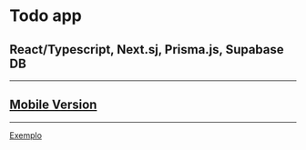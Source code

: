 # Todo app

## React/Typescript, Next.sj, Prisma.js, Supabase DB

---

## <a href="https://github.com/mvfernandes/todo-app-react-native" target="_blank"> Mobile Version </a>

---

<a href="https://ehssyg.dm.files.1drv.com/y4mAZZXApPUZD2RWk840HL9Zrd1uiBAqwoklc8e6_A6Ch1cRyXivPgNlCoOkTW5efJLUwor84zR7NKjg3RQLl8nRP0eNjUNqTGSOzOuHqgTJv6ExjEEglqT3HGe0sOMbNrtUGzWPMvh0WyZx1WCDE0zUE3IqgI8Ufhud78hakPR5RQvnYtdMfXz7k_DXNByGMvVljXRsLLzSuqxsCR069Ceaw/2021-11-15-12-23-00.gif?psid=1" target="_blank_" >Exemplo</a>
